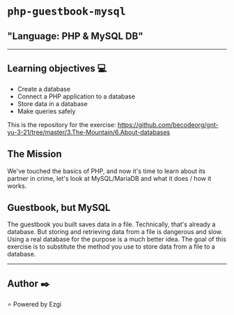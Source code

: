 # `php-guestbook-mysql`

## "Language: PHP & MySQL DB"

---

## Learning objectives :computer:

- Create a database
- Connect a PHP application to a database
- Store data in a database
- Make queries safely

This is the repository for the exercise: https://github.com/becodeorg/gnt-yu-3-21/tree/master/3.The-Mountain/6.About-databases

## The Mission

We've touched the basics of PHP, and now it's time to learn about its partner in crime, let's look at MySQL/MariaDB and what it does / how it works.

## Guestbook, but MySQL

The guestbook you built saves data in a file. Technically, that's already a database. But storing and retrieving data from a file is dangerous and slow. Using a real database for the purpose is a much better idea.
The goal of this exercise is to substitute the method you use to store data from a file to a database.

---

## Author :black_nib:

:star: Powered by Ezgi
